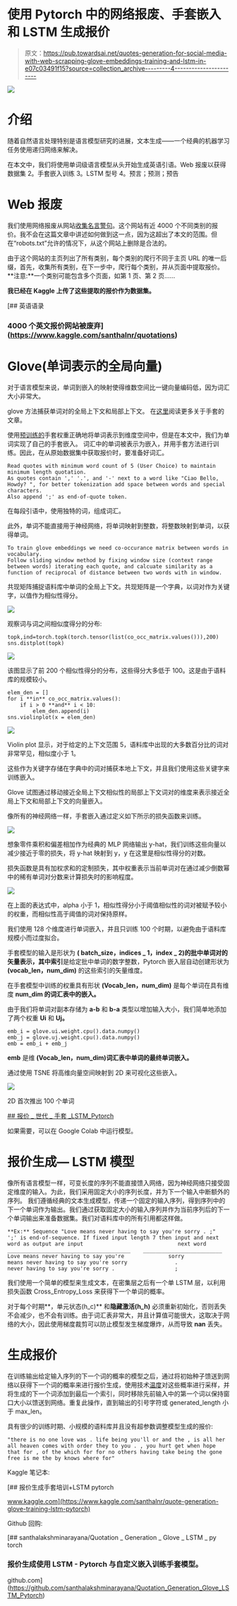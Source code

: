 # 使用 Pytorch 中的网络报废、手套嵌入和 LSTM 生成报价

> 原文：<https://pub.towardsai.net/quotes-generation-for-social-media-with-web-scrapping-glove-embeddings-training-and-lstm-in-e07c03491f15?source=collection_archive---------4----------------------->

![](img/b2d9165e3b1f17d352c9fc1aebef2858.png)

# 介绍

随着自然语言处理特别是语言模型研究的进展，文本生成——一个经典的机器学习任务使用递归网络来解决。

在本文中，我们将使用单词级语言模型从头开始生成英语引语。Web 报废以获得数据集
2。手套嵌入训练
3。LSTM 型号
4。预言；预测；预告

# Web 报废

我们使用网络报废从网站[收集名言警句](http://www.wiseoldsayings.com/)。这个网站有近 4000 个不同类别的报价。我不会在这篇文章中讲述如何做到这一点，因为这超出了本文的范围。但在“robots.txt”允许的情况下，从这个网站上删除是合法的。

由于这个网站的主页列出了所有类别，每个类别的爬行不同于主页 URL 的唯一后缀，首先，收集所有类别，在下一步中，爬行每个类别，并从页面中提取报价。
**注意:**一个类别可能包含多个页面，如第 1 页、第 2 页……

**我已经在 Kaggle 上传了这些提取的报价作为数据集。**

[](https://www.kaggle.com/santhalnr/quotations) [## 英语语录

### 4000 个英文报价网站被废弃](https://www.kaggle.com/santhalnr/quotations) 

# Glove(单词表示的全局向量)

对于语言模型来说，单词到嵌入的映射使得维数空间比一键向量编码低，因为词汇大小非常大。

glove 方法捕获单词对的全局上下文和局部上下文。
在[这里](https://nlp.stanford.edu/pubs/glove.pdf)阅读更多关于手套的文章。

使用[预训练的](https://nlp.stanford.edu/projects/glove/)手套权重正确地将单词表示到维度空间中，但是在本文中，我们为单词实现了自己的手套嵌入。
词汇中的单词被表示为嵌入，并用手套方法进行训练。因此，在从原始数据集中获取报价时，要准备好词汇。

```
Read quotes with minimum word count of 5 (User Choice) to maintain minimum length quotation.
As quotes contain ',' '.', and '-' next to a word like "Ciao Bello, Howdy? ", for better tokenization add space between words and special characters.
Also append ';' as end-of-quote token.
```

在每段引语中，使用独特的词，组成词汇。

此外，单词不能直接用于神经网络，将单词映射到整数，将整数映射到单词，以获得单词。

```
To train glove embeddings we need co-occurance matrix between words in vocabulary.
Follow sliding window method by fixing window size (context range between words) iterating each quote, and calcuate similarity as a function of reciprocal of distance between two words with in window.
```

共现矩阵捕捉语料库中单词的全局上下文。共现矩阵是一个字典，以词对作为关键字，以值作为相似性得分。

![](img/48997bf8b576191f67235b8cd37b6f58.png)

观察词与词之间相似度得分的分布:

```
topk,ind=torch.topk(torch.tensor(list(co_occ_matrix.values())),200)
sns.distplot(topk)
```

![](img/4400e40fc9c1be10528275eb2d7dfa30.png)

该图显示了前 200 个相似性得分的分布，这些得分大多低于 100。这是由于语料库的规模较小。

```
elem_den = []
for i **in** co_occ_matrix.values():
    if i > 0 **and** i < 10:
        elem_den.append(i)
sns.violinplot(x = elem_den)
```

![](img/8ccb42cc3d315cddc700198e8ef4280d.png)

Violin plot 显示，对于给定的上下文范围 5，语料库中出现的大多数百分比的词对非常罕见，相似度小于 1。

这些作为关键字存储在字典中的词对捕获本地上下文，并且我们使用这些关键字来训练嵌入。

Glove 试图通过移动接近全局上下文相似性的局部上下文词对的维度来表示接近全局上下文和局部上下文的向量嵌入。

像所有的神经网络一样，手套嵌入通过定义如下所示的损失函数来训练。

![](img/c2b03c481b58c909c21fb407769f977f.png)

想象零件乘积和偏差相加作为经典的 MLP 网络输出
y-hat，我们训练这些向量以减少接近于零的损失，将 y-hat 映射到 y，y 在这里是相似性得分的对数。

损失函数是具有加权求和的定制损失，其中权重表示当前单词对在通过减少倒数幂中的稀有单词对分数来计算损失时的影响程度。

![](img/ba0b5142ec834cb9a6b5954f2509d4af.png)

在上面的表达式中，alpha 小于 1，相似性得分小于阈值相似性的词对被赋予较小的权重，而相似性高于阈值的词对保持原样。

我们使用 128 个维度进行单词嵌入，并且只训练 100 个时期，以避免由于语料库规模小而过度拟合。

手套模型的输入是形状为 **( batch_size，indices _ 1，index _ 2)**的批中单词对的矢量表示，其中**索引**是给定批中单词的数字整数，Pytorch 嵌入层自动创建形状为 **(vocab_len，num_dim)** 的这些索引的矢量维度。

在手套模型中训练的权重具有形状 **(Vocab_len，num_dim)** 是每个单词在具有维度 **num_dim 的词汇表中的嵌入。**

由于我们将单词对副本存储为 **a-b** 和 **b-a** 类型以增加输入大小，我们简单地添加了两个权重 **Ui** 和 **Uj。**

```
emb_i = glove.ui.weight.cpu().data.numpy()
emb_j = glove.uj.weight.cpu().data.numpy()
emb = emb_i + emb_j
```

**emb** 是维 **(Vocab_len，num_dim)词汇表中单词的最终单词嵌入。**

通过使用 TSNE 将高维向量空间映射到 2D 来可视化这些嵌入。

![](img/1d5235727b92780e99ee17205658d65b.png)

2D 首次推出 100 个单词

[](https://colab.research.google.com/drive/1MlsQUliIUiyWe42gS5OkItwFpe-FuwpV) [## 报价 _ 世代 _ 手套 _LSTM_Pytorch](https://colab.research.google.com/drive/1MlsQUliIUiyWe42gS5OkItwFpe-FuwpV) 

如果需要，可以在 Google Colab 中运行模型。

# 报价生成— LSTM 模型

像所有语言模型一样，可变长度的序列不能直接馈入网络，因为神经网络只接受固定维度的输入。为此，我们采用固定大小的序列长度，并为下一个输入中断额外的序列。
我们遵循经典的文本生成模型，传递一个固定的输入序列，得到序列中的下一个单词作为输出。我们通过获取固定大小的输入序列并作为当前序列后的下一个单词输出来准备数据集。我们对语料库中的所有引用都这样做。

```
**Ex:** Sequence "Love means never having to say you're sorry . ;"
';' is end-of-sequence. If fixed input length 7 then input and next word as output are input                              next word
_______________________________________    _________________________
Love means never having to say you're              sorry
means never having to say you're sorry               .
never having to say you're sorry .                   ; 
```

我们使用一个简单的模型来生成文本，在密集层之后有一个单 LSTM 层，以利用损失函数 Cross_Entropy_Loss 来获得下一个单词的概率。

对于每个时期**，单元状态(h_c)** 和**隐藏激活(h_h)** 必须重新初始化，否则丢失不会减少，也不会有训练。由于词汇表非常大，并且计算值可能很大，这取决于网络的大小，因此使用梯度裁剪可以防止模型发生梯度爆炸，从而导致 **nan** 丢失。

# 生成报价

在训练输出给定输入序列的下一个词的概率的模型之后，通过将初始种子馈送到网络以获得下一个词的概率来进行报价生成，使用技术[温度](https://towardsdatascience.com/how-to-sample-from-language-models-682bceb97277)对这些概率进行采样，并将生成的下一个词添加到最后一个索引，同时移除先前输入中的第一个词以保持窗口大小以馈送到网络。重复此操作，直到输出的引号字符或 generated_length 小于 max_len。

具有很少的训练时期、小规模的语料库并且没有超参数调整模型生成的报价:

```
"there is no one love was . life being you'll or and the , is all her all heaven comes with order they to you . , you hurt get when hope that for , of the which for for no others having take being the gone free is me the by knows where for"
```

Kaggle 笔记本:

[](https://www.kaggle.com/santhalnr/quote-generation-glove-training-lstm-pytorch) [## 报价生成手套培训+LSTM pytorch

www.kaggle.com](https://www.kaggle.com/santhalnr/quote-generation-glove-training-lstm-pytorch) 

Github 回购:

[](https://github.com/santhalakshminarayana/Quotation_Generation_Glove_LSTM_Pytorch) [## santhalakshminarayana/Quotation _ Generation _ Glove _ LSTM _ py torch

### 报价生成使用 LSTM - Pytorch 与自定义嵌入训练手套模型。

github.com](https://github.com/santhalakshminarayana/Quotation_Generation_Glove_LSTM_Pytorch)